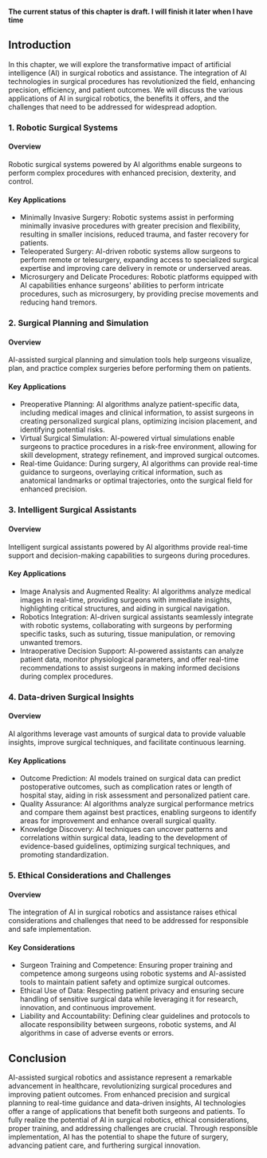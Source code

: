 **The current status of this chapter is draft. I will finish it later when I have time**

Introduction
------------

In this chapter, we will explore the transformative impact of artificial intelligence (AI) in surgical robotics and assistance. The integration of AI technologies in surgical procedures has revolutionized the field, enhancing precision, efficiency, and patient outcomes. We will discuss the various applications of AI in surgical robotics, the benefits it offers, and the challenges that need to be addressed for widespread adoption.

### 1. Robotic Surgical Systems

#### Overview

Robotic surgical systems powered by AI algorithms enable surgeons to perform complex procedures with enhanced precision, dexterity, and control.

#### Key Applications

* Minimally Invasive Surgery: Robotic systems assist in performing minimally invasive procedures with greater precision and flexibility, resulting in smaller incisions, reduced trauma, and faster recovery for patients.
* Teleoperated Surgery: AI-driven robotic systems allow surgeons to perform remote or telesurgery, expanding access to specialized surgical expertise and improving care delivery in remote or underserved areas.
* Microsurgery and Delicate Procedures: Robotic platforms equipped with AI capabilities enhance surgeons' abilities to perform intricate procedures, such as microsurgery, by providing precise movements and reducing hand tremors.

### 2. Surgical Planning and Simulation

#### Overview

AI-assisted surgical planning and simulation tools help surgeons visualize, plan, and practice complex surgeries before performing them on patients.

#### Key Applications

* Preoperative Planning: AI algorithms analyze patient-specific data, including medical images and clinical information, to assist surgeons in creating personalized surgical plans, optimizing incision placement, and identifying potential risks.
* Virtual Surgical Simulation: AI-powered virtual simulations enable surgeons to practice procedures in a risk-free environment, allowing for skill development, strategy refinement, and improved surgical outcomes.
* Real-time Guidance: During surgery, AI algorithms can provide real-time guidance to surgeons, overlaying critical information, such as anatomical landmarks or optimal trajectories, onto the surgical field for enhanced precision.

### 3. Intelligent Surgical Assistants

#### Overview

Intelligent surgical assistants powered by AI algorithms provide real-time support and decision-making capabilities to surgeons during procedures.

#### Key Applications

* Image Analysis and Augmented Reality: AI algorithms analyze medical images in real-time, providing surgeons with immediate insights, highlighting critical structures, and aiding in surgical navigation.
* Robotics Integration: AI-driven surgical assistants seamlessly integrate with robotic systems, collaborating with surgeons by performing specific tasks, such as suturing, tissue manipulation, or removing unwanted tremors.
* Intraoperative Decision Support: AI-powered assistants can analyze patient data, monitor physiological parameters, and offer real-time recommendations to assist surgeons in making informed decisions during complex procedures.

### 4. Data-driven Surgical Insights

#### Overview

AI algorithms leverage vast amounts of surgical data to provide valuable insights, improve surgical techniques, and facilitate continuous learning.

#### Key Applications

* Outcome Prediction: AI models trained on surgical data can predict postoperative outcomes, such as complication rates or length of hospital stay, aiding in risk assessment and personalized patient care.
* Quality Assurance: AI algorithms analyze surgical performance metrics and compare them against best practices, enabling surgeons to identify areas for improvement and enhance overall surgical quality.
* Knowledge Discovery: AI techniques can uncover patterns and correlations within surgical data, leading to the development of evidence-based guidelines, optimizing surgical techniques, and promoting standardization.

### 5. Ethical Considerations and Challenges

#### Overview

The integration of AI in surgical robotics and assistance raises ethical considerations and challenges that need to be addressed for responsible and safe implementation.

#### Key Considerations

* Surgeon Training and Competence: Ensuring proper training and competence among surgeons using robotic systems and AI-assisted tools to maintain patient safety and optimize surgical outcomes.
* Ethical Use of Data: Respecting patient privacy and ensuring secure handling of sensitive surgical data while leveraging it for research, innovation, and continuous improvement.
* Liability and Accountability: Defining clear guidelines and protocols to allocate responsibility between surgeons, robotic systems, and AI algorithms in case of adverse events or errors.

Conclusion
----------

AI-assisted surgical robotics and assistance represent a remarkable advancement in healthcare, revolutionizing surgical procedures and improving patient outcomes. From enhanced precision and surgical planning to real-time guidance and data-driven insights, AI technologies offer a range of applications that benefit both surgeons and patients. To fully realize the potential of AI in surgical robotics, ethical considerations, proper training, and addressing challenges are crucial. Through responsible implementation, AI has the potential to shape the future of surgery, advancing patient care, and furthering surgical innovation.
